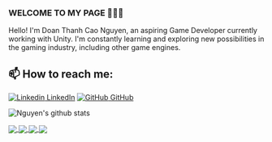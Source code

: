 ### WELCOME TO MY PAGE 👋👋👋
Hello! I'm Doan Thanh Cao Nguyen, an aspiring Game Developer currently working with Unity. I'm constantly learning and exploring new possibilities in the gaming industry, including other game engines.<br>
## 📫 How to reach me: 
[![Linkedin](https://i.stack.imgur.com/gVE0j.png) LinkedIn](https://www.linkedin.com/in/nguy%C3%AAn-%C4%91o%C3%A0n-th%C3%A0nh-cao-452a16351/) [![GitHub](https://i.stack.imgur.com/tskMh.png) GitHub](https://github.com/handoflazy/)



![Nguyen's github stats](https://github-readme-stats-git-masterrstaa-rickstaa.vercel.app/api?username=handoflazy&show_icons=true&theme=buefy&hide=contribs,prs)

<a href="https://github.com/handoflazy/DinorJump/">
  <!-- Change the `github-readme-stats.anuraghazra1.vercel.app` to `github-readme-stats.vercel.app`  -->
  <img align="center" src="https://github-readme-stats.anuraghazra1.vercel.app/api/pin/?username=handoflazy&repo=DinorJump&theme=tokyonight" />
</a>    
<a href="https://github.com/Handoflazy/Dungeon-Breaker/">
  <!-- Change the `github-readme-stats.anuraghazra1.vercel.app` to `github-readme-stats.vercel.app`  -->
  <img align="center" src="https://github-readme-stats.anuraghazra1.vercel.app/api/pin/?username=Handoflazy&repo=Dungeon-Breaker&theme=synthwave" />
</a>

<a href="https://github.com/Handoflazy/Tennis-Mobile/">
  <!-- Change the `github-readme-stats.anuraghazra1.vercel.app` to `github-readme-stats.vercel.app`  -->
  <img align="center" src="https://github-readme-stats.anuraghazra1.vercel.app/api/pin/?username=Handoflazy&repo=Tennis-Mobile&theme=dracula" />
</a>    
<a href="https://github.com/Handoflazy/Mini-Hero/">
  <!-- Change the `github-readme-stats.anuraghazra1.vercel.app` to `github-readme-stats.vercel.app`  -->
  <img align="center" src="https://github-readme-stats.anuraghazra1.vercel.app/api/pin/?username=Handoflazy&repo=Mini-Hero&theme=cobalt" />
</a>
